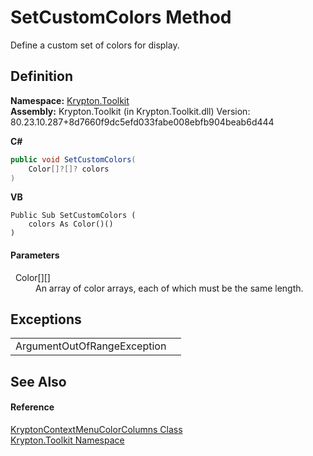 # SetCustomColors Method


Define a custom set of colors for display.



## Definition
**Namespace:** <a href="79d2eac2-21f4-54ff-7552-b20c33c30600.md">Krypton.Toolkit</a>  
**Assembly:** Krypton.Toolkit (in Krypton.Toolkit.dll) Version: 80.23.10.287+8d7660f9dc5efd033fabe008ebfb904beab6d444

**C#**
``` C#
public void SetCustomColors(
	Color[]?[]? colors
)
```
**VB**
``` VB
Public Sub SetCustomColors ( 
	colors As Color()()
)
```



#### Parameters
<dl><dt>  Color[][]</dt><dd>An array of color arrays, each of which must be the same length.</dd></dl>

## Exceptions
<table>
<tr>
<td>ArgumentOutOfRangeException</td>
<td /></tr>
</table>

## See Also


#### Reference
<a href="a03f4fa5-4606-e969-136a-566429e6d5f7.md">KryptonContextMenuColorColumns Class</a>  
<a href="79d2eac2-21f4-54ff-7552-b20c33c30600.md">Krypton.Toolkit Namespace</a>  

